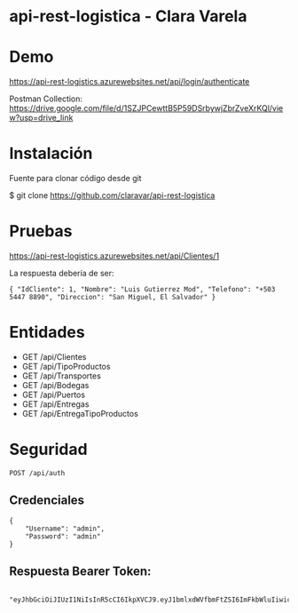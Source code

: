 # api-rest-logistica - Clara Varela

# Demo
https://api-rest-logistics.azurewebsites.net/api/login/authenticate

Postman Collection: https://drive.google.com/file/d/1SZJPCewttB5P59DSrbywjZbrZveXrKQl/view?usp=drive_link

# Instalación

Fuente para clonar código desde git

$  git clone https://github.com/claravar/api-rest-logistica

# Pruebas

https://api-rest-logistics.azurewebsites.net/api/Clientes/1

La respuesta debería de ser:

` {
    "IdCliente": 1,
    "Nombre": "Luis Gutierrez Mod",
    "Telefono": "+503 5447 8890",
    "Direccion": "San Miguel, El Salvador"
 } `

 # Entidades
 
 - GET /api/Clientes 
  - GET /api/TipoProductos
  - GET /api/Transportes
 - GET /api/Bodegas
 - GET /api/Puertos
 - GET /api/Entregas
 - GET /api/EntregaTipoProductos

  # Seguridad

    POST /api/auth
  
  ## Credenciales

    {
        "Username": "admin",
        "Password": "admin"
    }

   ## Respuesta Bearer Token:
        "eyJhbGciOiJIUzI1NiIsInR5cCI6IkpXVCJ9.eyJ1bmlxdWVfbmFtZSI6ImFkbWluIiwicm9sZSI6IkRldmVsb3BlciIsIm5iZiI6MTY5MTg1NzM4NiwiZXhwIjoxNjkxODYwOTg2LCJpYXQiOjE2OTE4NTczODYsImlzcyI6Imh0dHA6Ly9sb2NhbGhvc3Q6NTAyNTYiLCJhdWQiOiJodHRwOi8vbG9jYWxob3N0OjUwMjU2In0.wYh6TALO64khMJSdd_V0nGpsW2JU6LnZ5I73D5eXP2k"
